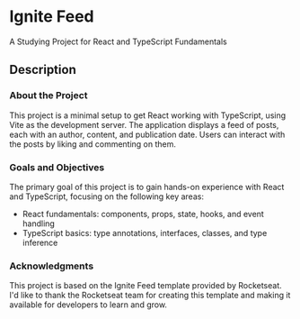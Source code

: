 # Ignite Feed

A Studying Project for React and TypeScript Fundamentals

## Description

### About the Project

This project is a minimal setup to get React working with TypeScript, using Vite as the development server. The application displays a feed of posts, each with an author, content, and publication date. Users can interact with the posts by liking and commenting on them.

### Goals and Objectives

The primary goal of this project is to gain hands-on experience with React and TypeScript, focusing on the following key areas:

- React fundamentals: components, props, state, hooks, and event handling
- TypeScript basics: type annotations, interfaces, classes, and type inference

### Acknowledgments

This project is based on the Ignite Feed template provided by Rocketseat. I'd like to thank the Rocketseat team for creating this template and making it available for developers to learn and grow.

